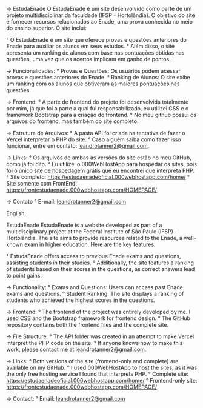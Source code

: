 -> EstudaEnade
O EstudaEnade é um site desenvolvido como parte de um projeto multidisciplinar da faculdade (IFSP - Hortolândia). O objetivo do site é fornecer recursos relacionados ao Enade, uma prova conhecida no meio do ensino superior. O site inclui:

° O EstudaEnade é um site que oferece provas e questões anteriores do Enade para auxiliar os alunos em seus estudos.
° Além disso, o site apresenta um ranking de alunos com base nas pontuações obtidas nas questões, uma vez que os acertos implicam em ganho de pontos.

-> Funcionalidades:
° Provas e Questões: Os usuários podem acessar provas e questões anteriores do Enade.
° Ranking de Alunos: O site exibe um ranking com os alunos que obtiveram as maiores pontuações nas questões.

-> Frontend:
° A parte de frontend do projeto foi desenvolvida totalmente por mim, já que foi a parte a qual fui responsabilizado, eu utilizei CSS e o framework Bootstrap para a criação do frontend.
° No meu github possui os arquivos do frontend, mas também do site completo.

-> Estrutura de Arquivos:
° A pasta API foi criada na tentativa de fazer o Vercel interpretar o PHP do site.
° Caso alguém saiba como fazer isso funcionar, entre em contato: leandrotanner2@gmail.com.

-> Links:
° Os arquivos de ambas as versões do site estão no meu GitHub, como já foi dito.
° Eu utilizei o 000WebHostApp para hospedar os sites, pois foi o único site de hospedagem grátis que eu encontrei que interpreta PHP.
° Site completo: https://estudaenadeoficial.000webhostapp.com/home/
° Site somente com FrontEnd: https://frontestudaenade.000webhostapp.com/HOMEPAGE/

-> Contato
° E-mail: leandrotanner2@gmail.com


English:

EstudaEnade
EstudaEnade is a website developed as part of a multidisciplinary project at the Federal Institute of São Paulo (IFSP) - Hortolândia. The site aims to provide resources related to the Enade, a well-known exam in higher education. Here are the key features:

° EstudaEnade offers access to previous Enade exams and questions, assisting students in their studies.
° Additionally, the site features a ranking of students based on their scores in the questions, as correct answers lead to point gains.

-> Functionality:
° Exams and Questions: Users can access past Enade exams and questions.
° Student Ranking: The site displays a ranking of students who achieved the highest scores in the questions.

-> Frontend:
° The frontend of the project was entirely developed by me. I used CSS and the Bootstrap framework for frontend design.
° The GitHub repository contains both the frontend files and the complete site.

-> File Structure:
° The API folder was created in an attempt to make Vercel interpret the PHP code on the site.
° If anyone knows how to make this work, please contact me at leandrotanner2@gmail.com.

-> Links:
° Both versions of the site (frontend-only and complete) are available on my GitHub.
° I used 000WebHostApp to host the sites, as it was the only free hosting service I found that interprets PHP.
° Complete site: https://estudaenadeoficial.000webhostapp.com/home/
° Frontend-only site: https://frontestudaenade.000webhostapp.com/HOMEPAGE/

-> Contact:
° Email: leandrotanner2@gmail.com
